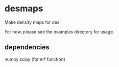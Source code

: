 desmaps
=======

Make density maps for des

For now, please see the examples directory for usage.

dependencies
------------
numpy
scipy (for erf function)
